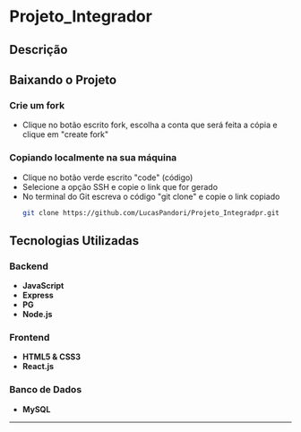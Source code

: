 # Projeto_Integrador
## Descrição

## Baixando o Projeto

### Crie um fork

- Clique no botão escrito fork, escolha a conta que será feita a cópia e clique em "create fork"

### Copiando localmente na sua máquina 

- Clique no botão verde escrito "code" (código)
- Selecione a opção SSH e copie o link que for gerado
- No terminal do Git escreva o código "git clone" e copie o link copiado
  ```bash
  git clone https://github.com/LucasPandori/Projeto_Integradpr.git
  ```
  
## Tecnologias Utilizadas

### Backend
- **JavaScript**
- **Express**
- **PG**
- **Node.js**

### Frontend
- **HTML5 & CSS3**
- **React.js**

### Banco de Dados
- **MySQL** 

---

